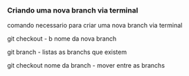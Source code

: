 ### Criando uma nova branch via terminal

comando necessario para criar uma nova branch via terminal

git checkout - b nome da nova branch

git branch - listas as branchs que existem 


git checkout nome da branch - mover entre as branchs
